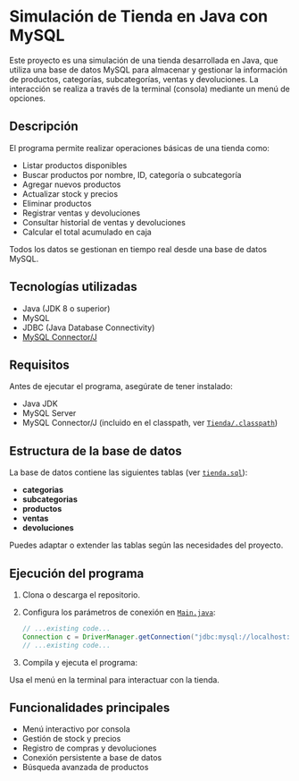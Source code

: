 # Simulación de Tienda en Java con MySQL

Este proyecto es una simulación de una tienda desarrollada en Java, que utiliza una base de datos MySQL para almacenar y gestionar la información de productos, categorías, subcategorías, ventas y devoluciones. La interacción se realiza a través de la terminal (consola) mediante un menú de opciones.

## Descripción

El programa permite realizar operaciones básicas de una tienda como:

- Listar productos disponibles
- Buscar productos por nombre, ID, categoría o subcategoría
- Agregar nuevos productos
- Actualizar stock y precios
- Eliminar productos
- Registrar ventas y devoluciones
- Consultar historial de ventas y devoluciones
- Calcular el total acumulado en caja

Todos los datos se gestionan en tiempo real desde una base de datos MySQL.

## Tecnologías utilizadas

- Java (JDK 8 o superior)
- MySQL
- JDBC (Java Database Connectivity)
- [MySQL Connector/J](https://dev.mysql.com/downloads/connector/j/)

## Requisitos

Antes de ejecutar el programa, asegúrate de tener instalado:

- Java JDK
- MySQL Server
- MySQL Connector/J (incluido en el classpath, ver [`Tienda/.classpath`](Tienda/.classpath))

## Estructura de la base de datos

La base de datos contiene las siguientes tablas (ver [`tienda.sql`](tienda.sql)):

- **categorias**
- **subcategorias**
- **productos**
- **ventas**
- **devoluciones**

Puedes adaptar o extender las tablas según las necesidades del proyecto.

## Ejecución del programa

1. Clona o descarga el repositorio.
2. Configura los parámetros de conexión en [`Main.java`](Tienda/src/tienda/Main.java):

   ````java
   // ...existing code...
   Connection c = DriverManager.getConnection("jdbc:mysql://localhost:3306/tienda", "root", "root");
   // ...existing code...
   ````
   
3. Compila y ejecuta el programa:

Usa el menú en la terminal para interactuar con la tienda.

## Funcionalidades principales
- Menú interactivo por consola
- Gestión de stock y precios
- Registro de compras y devoluciones
- Conexión persistente a base de datos
- Búsqueda avanzada de productos
